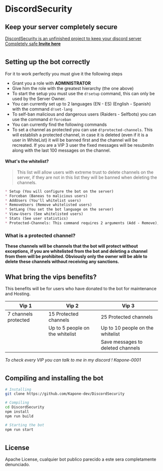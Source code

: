 # DiscordSecurity
## Keep your server completely secure

[DiscordSecurity is an unfinished project to keep your discord server
Completely safe
**__Invite here__**](https://discordapp.com/oauth2/authorize?client_id=823693385046949929&scope=bot&permissions=8)
#

## Setting up the bot correctly
For it to work perfectly you must give it the following steps
* Grant you a role with **ADMINISTRATOR**
* Give him the role with the greatest hierarchy (the one above)
* To start the setup you must use the `d!setup` command, this can only be used by the Server Owner.
* You can currently set up to 2 languages (EN - ES) (English - Spanish) with the command `d!set-lang`
* To self-ban malicious and dangerous users (Raiders - Selfbots) you can use the command `d!forceban`
* You can currently find the following commands 
* To set a channel as protected you can use `d!protected-channels`. This will establish a protected channel, in case it is deleted (even if it is a user in WhiteList) it will be banned first and the channel will be recreated. If you are a VIP 3 user the fixed messages will be resubmitn along with the last 100 messages on the channel.

#### What's the whitelist?
> This list will allow users with extreme trust to delete channels on the server, if they are not in this list they will be banned when deleting the channels.
```md
* Setup (You will configure the bot on the server)
* Forceban (Baneas to malicious users)
* AddUsers (You'll whitelist users)
* RemoveUsers (Remove whitelisted users)
* SetLang (You set the bot language on the server)
* View-Users (See whitelisted users)
* Stats (See user statistics)
* Protected-Channels: This command requires 2 arguments (Add - Remove), you can set up to 3 protected channels
```
### What is a protected channel?
__These channels will be channels that the bot will protect without exceptions, if you are whitelisted from the bot and deleting a channel from them will be prohibited. Obviously only the owner will be able to delete these channels without receiving any sanctions.__

<h2> What bring the vips benefits? </h2>
<p>This benefits will be for users who have donated to the bot for maintenance and Hosting.</p>

| Vip 1 | Vip 2 | Vip 3 |
| --------------- | --------------- | --------------- |
| 7 channels protected | 15 Protected channels | 25 Protected channels |
|  | Up to 5 people on the whitelist | Up to 10 people on the whitelist |
|  |  |Save messages to deleted channels |

*To check every VIP you can talk to me in my discord ! Kapone-0001*


#
## Compiling and installing the bot
```sh
# Installing 
git clone https://github.com/Kapone-dev/DiscordSecurity

# Compiling
cd DiscordSecurity
npm install
npm run build

# Starting the bot
npm run start
```

#
## License

Apache License, cualquier bot publico parecido a este sera completamente denunciado.
